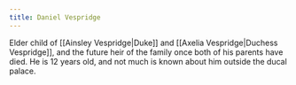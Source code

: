 ```yaml
---
title: Daniel Vespridge
---
```


Elder child of [[Ainsley Vespridge|Duke]] and [[Axelia Vespridge|Duchess Vespridge]], and the future heir of the family once both of his parents have died. He is 12 years old, and not much is known about him outside the ducal palace.